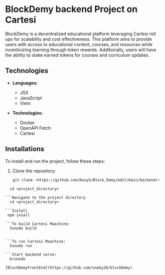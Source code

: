 # BlockDemy backend Project on Cartesi

BlockDemy is a decentralized educational platform leveraging Cartesi roll ups for scalability and cost effectiveness. This platform aims to provide users with access to educational content, courses, and resources while incentivizing learning through token rewards. Additionally, users will have the ability to stake earned tokens for courses and curriculum updates.

## Technologies

- **Languages:**
  - JSX
  - JavaScript
  - Viem

- **Technologies:**
  - Docker
  - OpenAPI Fetch
  - Cartesi

## Installations

To install and run the project, follow these steps:

1. Clone the repository:

   ```bash
   git clone <https://github.com/KoxyG/Block_Demy/edit/main/backend/>
 ```Navigate to the project directory
   cd <project_directory>

```Navigate to the project directory
   cd <project_directory>

```Install
  npm insall

```To build Cartesi Maachine:
   Sunodo build


```To run Cartesi Maachine:
   Sunodo run

```Start backend serve:
   brunodo

[BlockDemyFrontEnd](https://github.com/nneky28/blockDemy)

 
